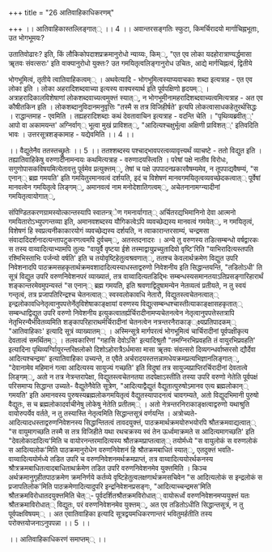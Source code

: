+++
title = "26 आतिवाहिकाधिकरणम्"

+++
।। आतिवाहिकास्तल्लिङ्गात्् ।। 4 ।। अवान्तरसङ्गतिः स्फुटा, किमर्चिरादयो मार्गाचिह्नभूताः, उत भोगभूमयः?

उतातिवोढारः? इति, किं लौकिकोपदाशप्रक्रमानुरोधो न्याय्यः, किम््, "एत एव लोका यदहोरात्राण्यर्द्धमासा ॠतवः संवत्सराः' इति वाक्यानुरोधो युक्त्तः? उत गमयितृत्वलिङ्गानुरोध उचितः, आद्ये मार्गचिह्नत्वं, द्वितीये

भोगभूमित्वं, तृतीये त्वातिवाहिकत्वम्् । अथवेत्यादि - भोगभूमित्वस्याप्यवाचकाः शब्दा इत्यत्राह - एत एव लोका इति । लोका अहरादिशब्दवाच्या इत्यस्य वाक्यस्यार्थ इति पूर्वपक्षिणो हृदयम्् । अत्राहरादिकालविशेषाणां लोकशब्दवाच्यत्वमुक्त्तं स्यात््, न भोगभूमीनामहरादिशब्दवाच्यत्वमित्यत्राह - अत एव कौषीतकिन इति । लोकशब्दानुविदानमनुवृत्तिः "तस्मै स तत्र विजिहीर्षते' इत्यपि लोकत्वासाधकहेतुरर्थसिद्धः । राद्धान्तमाह - एवमिति । तह्यहरादिशब्दाः कथं देवतावाचिन इत्यत्राह - वदन्ति चेति । "पृथिव्यब्रवीत््' आपो वा अकामयन्त' अग्निर्वाग्् भूत्वा मुखं प्राविशत््, "आदित्यश्चक्षुर्भूत्वा अक्षिणी प्राविशत््' इतिवदिति भावः । उत्तरसूत्रशङ्कामाह - यद्येवमिति ।। 4 ।।

।। वैद्युतेनैव ततस्तच्छ्रुतेः ।। 5 ।। ततश्शब्दस्य पश्चाद्भावपरत्वव्यावृत्त्यर्थं व्याचष्टे - ततो विद्युत इति । तह्यातिवाहिकेषु वरुणादीनामन्वयः कथमित्यत्राह - वरुणादयस्त्विति । परेषां पक्षे नातीव विरोधः, सगुणोपासकविषयमित्येतावत्तु पूर्वमेव प्रत्युक्त्तम््, तेषां च पक्षे उपपादनप्रकारवैषम्यमेव, न तूपपाद्यवैषम्यं, "स एनान्् ब्रह्म गमयति' इति गमयितुरमानवत्वं दर्शयति, इदं च विशेषणं मानवगमयितृत्वव्यवच्छेदकत्वात्् पूर्वेषां मानवत्वेन गमयितृत्वे लिङ्गम््, अमानवत्वं नाम मनोदेशातिगत्वम््, अचेतनानामग्न्यादीनां गमयितृत्वायोगात््,

संपिण्डितकरणग्रामस्योत्कान्तस्यापि स्वातन्त्र्ेण गमनार्यागात्् अर्चितरद्यभिमानिनो देवा आत्मनो गमयितारोऽभ्युपगन्तव्या इति, अमानवशब्दस्य यौगिकत्वेऽपि व्यवच्छेद्यस्य मानवत्वं गमयेत््, न गमयितृत्वं, विशेषणं हि स्वप्रत्यनीकाकारयोगं व्यवच्छेद्यस्य दर्शयति, न त्वाकारान्तरसाम्यं, चन्द्रमसा संवादादिदर्शनादत्यन्तापटुकरणत्वमपि दुर्वचम््, अतस्तदनादरः । अन्ये तु वरुणस्य तडित्सम्बन्धो वर्षद्वारकः स तस्य वाय्वादित्याभ्यामपि तुल्यः "वायुर्वै वृष्टया ईशे तस्माद्वायुप्रच्युतादिवो वृष्टि'रिति "याभिरादित्यस्तपति रश्मिभिस्ताभिः पर्जन्यो वर्षति' इति च तयोवृष्टिहेतुत्वश्रवणात््, ततश्च केवलार्थक्रमेण विद्युत उपरि निवेशनादपि पाठक्रमसहकृतार्थक्रमवशादादित्यस्याधस्ताद्वरुणो निवेशनीय इति सिद्धान्तयन्ति, "तडितोऽधी' ति सूत्रं विद्युत उपरि वरुणनिवेशनपरं व्याख्यातं, तत्र वाय्वादित्यतडिद्भिः सम्बन्धस्यसमानतयाऽतिप्रसङ्गारिहारार्थं शङ्कान्तरमेवमुपन्यस्तं "स एनान्् ब्रह्म गमयति, इति श्रवणाद्विदुषामन्येन नेतव्यत्वं प्रतीयते, न तु स्वयं गन्तृत्वं, तत्र प्रजापतिरिन्द्रश्च चेतनत्वात्् स्वस्वलोकावधि नेतारौ, विद्युतस्त्वचेतनत्वात्् इन्द्रलोकावधिनेतृत्वानुपपत्तेर्नेतृविशेषाकाङ्क्षायां वरुणस्य विद्युत्सम्बन्धश्चास्तीत्याकाङ्क्षासहकृतात्् सम्बन्धाद्विद्युत उपरि वरुणो निवेशनीय इत्युकत्वातर्ह्यर्चिरादीनामप्यचेतनत्वेन नेतृत्वानुपपत्तेस्तत्रापि नेतृभिरन्यैर्भवितव्यमिति शङ्कापरिहाराथर्मर्चिरादीनां चेतनत्वेन नत्रन्तरनैराकाङ््क्ष्यप्रतिपादकम्् "आतिवाहिकाः' इत्यादि सूत्रं व्याख्यातम्् । अस्मिन्सूत्रे मार्गपरत्वं भोगभूमित्वं चार्चिरादीनां पूर्वपक्षीकृत्य देवतात्वं समर्थितम्् । तलवकारिणां "गहासि देवोऽसि' इत्यादिश्रुतौ "तमग्निरभिप्रवहति तं वायुरभिप्रवहति' इत्यादिना पृथिव्यर्ग्विायुरन्तरिक्षलोको दिशोऽहोरात्रैऽर्धमासा मासा ॠतवः संवत्सरो दिव्यगन्धर्वाष्सरसो द्यौर्देवा आदित्यश्चन्द्रमा' इत्यातिवाहिका उच्यन्ते, त एवैते अर्चरादयस्तत्तन्नामधेयक्रमप्रत्यभिज्ञानलिङ्गात््, "देवानामेव महिमानं गत्वा आदित्यस्य सायुज्यं गच्छति' इति विदुषां तत्र सायुज्यप्राप्तिरर्चिरादीनां देवतात्वे लिङ्गम््, अतो न तत्र नेत्रन्तरापेक्षा, विद्युतस्त्वचेतनतया तदपेक्षाऽस्तीति तस्या उपरि वरुणो नेतेति पूर्वपक्षं परिसमाप्य सिद्धान्त उच्यते- वैद्युतेनैवेति सूत्रेण, "आदित्याद्वैद्युतं वैद्युतात्पुरुषोऽमानव एत्य ब्रह्मलोकान्् गमयति' इति अमानवस्य पुरुषस्यब्रह्मलोकगमयितृत्वं वैद्युतस्यापादनत्वं चावगम्यते, अतो विद्युदभिमानी पुरुषो वैद्युतः, स च ब्रह्मलोकादर्वाचीनेषु लोकेषु नेतेति प्रतीतम्् । अतो नेत्रन्तरनिराकाङ्क्षत्वाद्वरुणो यथाश्रुति वायोरुपर्येव वर्तते, न तु तस्यास्ति नेतृत्वमिति सिद्धान्तसूत्रं वर्णयन्ति । अत्रोच्यते- आदित्यादधस्ताद्वरुणनिवेशनस्य सिद्धान्तितत्वं तावदयुक्त्तं, पाठक्रमार्थक्रमयोरुभयोरपि श्रौतक्रमवाद्यत्वात्् "स वायुमागच्छति तस्मै स तत्र विजिहीते यथा रथचक्रस्य स्वं तेन ऊर्ध्वमाक्रमते स आदित्यमागच्छति' इति "देवलोकादादित्य'मिति च वायोरनन्तरमादित्यस्य श्रौतक्रमप्राप्तत्वात्् तयोर्मध्ये "स वायुलोकं स वरुणलोकं स आदित्यलोक'मिति पाठक्रमानुरोधेन वरुणनिवेशनं हि श्रौतक्रमबाधितं स्यात््, एतदुक्त्तं भवति- वाय्वादित्ययोर्मध्ये तडित उपरि च वरुणनिवेशनमर्थक्रमप्राप्तं, तत्र वाय्वादित्ययोरर्थकनस्य श्रौत्रक्रमबाधितत्वादबाधिताथर्क्रमेण तडित उपरि वरुणनिवेशनमेव युक्त्तमिति । किञ्च अर्थक्रमानुगृहीतपाठक्रमेण क्रमनिर्णये कर्तव्ये वृष्टिहेतुत्वलक्षणार्थक्रमसचिवेन "स आदित्यलोकं स इन्द्रलोकं स प्रजापतिलोक'मिति पाठक्रमेणादित्यादुपरि इन्द्रनिवेशनप्रसङ्गः, "आदित्याच्चन्द्रमस'मिति श्रौतक्रमविरोधातदयुक्त्तमिति चेत््- पूर्वदर्शितश्रौतक्रमविरोधात्् वायोरूर्ध्वं वरुणनिवेशनमप्ययुक्त्तं यतः श्रौतक्रमाविरोधात्् विद्युतः, परं वरुणनिवेशनमेव युक्त्तम््, अत एव तडितोऽधीति सिद्धान्तसूत्रं, न तु पूर्वपक्षविषयम्् । अत एवातिवाहिका इत्यादि सूत्रद्वयमधिकरणान्तरं भवितुमर्हतीति तस्य परोक्त्तयोजनाऽनुपपन्ना ।। 5 ।।

।। आतिवाहिकाधिकरणं समाप्तम्् ।।


